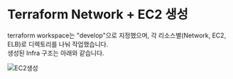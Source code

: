 # Terraform Network + EC2 생성
terraform workspace는 "develop"으로 지정했으며, 각 리소스별(Network, EC2, ELB)로 디렉토리를 나눠 작업했습니다.  
생성된 Infra 구조는 아래와 같습니다.

![EC2생성](https://user-images.githubusercontent.com/30804139/224723605-aa432ada-ad7f-4b13-9f6f-814ab21b1a10.jpg)

